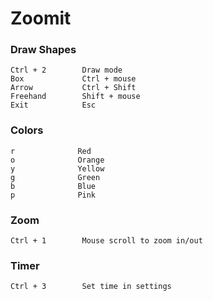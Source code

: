 # Zoomit

### Draw Shapes
```
Ctrl + 2        Draw mode
Box             Ctrl + mouse
Arrow           Ctrl + Shift
Freehand        Shift + mouse
Exit            Esc
```

### Colors
```
r              Red
o              Orange
y              Yellow
g              Green
b              Blue
p              Pink
```

### Zoom
```
Ctrl + 1        Mouse scroll to zoom in/out
```

### Timer
```
Ctrl + 3        Set time in settings
```
